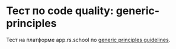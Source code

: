 # Тест по code quality: generic-principles 

Тест на платформе app.rs.school по [generic principles guidelines](https://rolling-scopes-school.github.io/stage0/#/stage1/tasks/clean-code/guidelines/generic-principles).